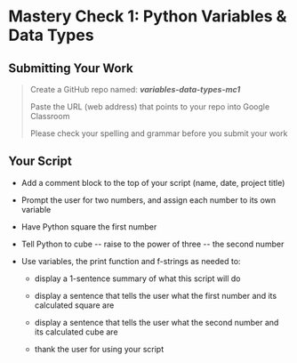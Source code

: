 # Mastery Check 1: Python Variables & Data Types

## Submitting Your Work
> Create a GitHub repo named: ***variables-data-types-mc1***
>
> Paste the URL (web address) that points to your repo into Google Classroom
>
> Please check your spelling and grammar before you submit your work

## Your Script

- Add a comment block to the top of your script (name, date, project title)
- Prompt the user for two numbers, and assign each number to its own variable
- Have Python square the first number
- Tell Python to cube -- raise to the power of three -- the second number
- Use variables, the print function and f-strings as needed to:

    -   display a 1-sentence summary of what this script will do

    -   display a sentence that tells the user what the first number and its calculated square are

    -   display a sentence that tells the user what the second number and its calculated cube are

    -   thank the user for using your script 
